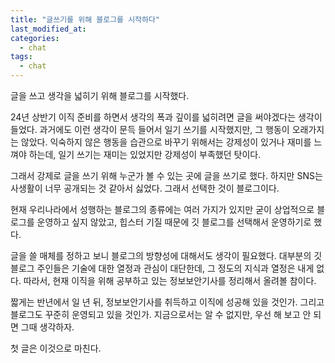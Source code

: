 ```yaml
---
title: "글쓰기를 위해 블로그를 시작하다"
last_modified_at:
categories:
  - chat
tags:
  - chat
---
```


글을 쓰고 생각을 넓히기 위해 블로그를 시작했다.

24년 상반기 이직 준비를 하면서 생각의 폭과 깊이를 넓히려면 글을 써야겠다는 생각이 들었다. 과거에도 이런 생각이 문득 들어서 일기 쓰기를 시작했지만, 그 행동이 오래가지는 않았다. 익숙하지 않은 행동을 습관으로 바꾸기 위해서는 강제성이 있거나 재미를 느껴야 하는데, 일기 쓰기는 재미는 있었지만 강제성이 부족했던 탓이다.

그래서 강제로 글을 쓰기 위해 누군가 볼 수 있는 곳에 글을 쓰기로 했다. 하지만 SNS는 사생활이 너무 공개되는 것 같아서 싫었다. 그래서 선택한 것이 블로그이다.

현재 우리나라에서 성행하는 블로그의 종류에는 여러 가지가 있지만 굳이 상업적으로 블로그를 운영하고 싶지 않았고, 힙스터 기질 때문에 깃 블로그를 선택해서 운영하기로 했다.

글을 쓸 매체를 정하고 보니 블로그의 방향성에 대해서도 생각이 필요했다. 대부분의 깃 블로그 주인들은 기술에 대한 열정과 관심이 대단한데, 그 정도의 지식과 열정은 내게 없다. 따라서, 현재 이직을 위해 공부하고 있는 정보보안기사를 정리해서 올려볼 참이다. 

짧게는 반년에서 일 년 뒤, 정보보안기사를 취득하고 이직에 성공해 있을 것인가. 그리고 블로그도 꾸준히 운영되고 있을 것인가. 지금으로서는 알 수 없지만, 우선 해 보고 안 되면 그때 생각하자.

첫 글은 이것으로 마친다.